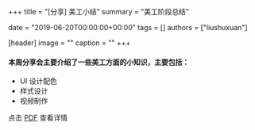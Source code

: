 +++
title = "[分享] 美工小结"
summary = "美工阶段总结"

date = "2019-06-20T00:00:00+00:00"
tags = []
authors = ["liushuxuan"]

[header]
image = ""
caption = ""
+++
#### 本周分享会主要介绍了一些美工方面的小知识，主要包括：
- UI 设计配色 
- 样式设计  
- 视频制作

点击 [PDF](https://cdn.coden.hk/c422/weekly-keynote/2019-06-20-liushuxuan/0620工作室分享-刘书璇.pdf) 查看详情



